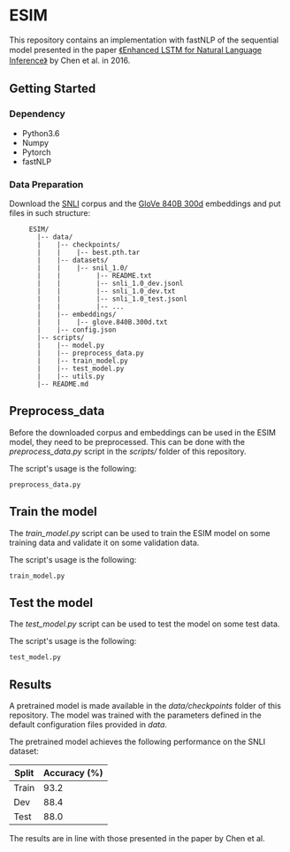 # ESIM

This repository contains an implementation with fastNLP of the sequential model presented in the paper [《Enhanced LSTM for Natural Language Inference》](https://arxiv.org/abs/1609.06038) by Chen et al. in 2016.

## Getting Started

### Dependency

- Python3.6
- Numpy
- Pytorch
- fastNLP

### Data Preparation

Download the [SNLI](https://nlp.stanford.edu/projects/snli/) corpus and
the [GloVe 840B 300d](https://nlp.stanford.edu/projects/glove/) embeddings and put files in such structure:

	     ESIM/
		   |-- data/
		   |    |-- checkpoints/
		   |    |    |-- best.pth.tar
		   |    |-- datasets/
		   |    |    |-- snil_1.0/
		   |    |         |-- README.txt
		   |    |         |-- snli_1.0_dev.jsonl
		   |    |         |-- snli_1.0_dev.txt
		   |    |         |-- snli_1.0_test.jsonl
		   |    |         |-- ...
		   |    |-- embeddings/
		   |    |    |-- glove.840B.300d.txt
		   |    |-- config.json
		   |-- scripts/
		   |    |-- model.py
		   |    |-- preprocess_data.py
		   |    |-- train_model.py
		   |    |-- test_model.py
		   |    |-- utils.py
		   |-- README.md

## Preprocess_data

Before the downloaded corpus and embeddings can be used in the ESIM model, they need to be preprocessed. This can be done with
the *preprocess_data.py* script in the *scripts/* folder of this repository. 

The script's usage is the following:
```
preprocess_data.py 
```

## Train the model

The *train_model.py* script can be used to train the ESIM model on some training data and validate it on some validation data.

The script's usage is the following:
```
train_model.py
```

## Test the model

The *test_model.py* script can be used to test the model on some test data.

The script's usage is the following:
```
test_model.py
```
## Results

A pretrained model is made available in the *data/checkpoints* folder of this repository. The model was trained with the
parameters defined in the default configuration files provided in *data*.

The pretrained model achieves the following performance on the SNLI dataset:

| Split | Accuracy (%) |
|-------|--------------|
| Train |     93.2     |
| Dev   |     88.4     |
| Test  |     88.0     |

The results are in line with those presented in the paper by Chen et al.
